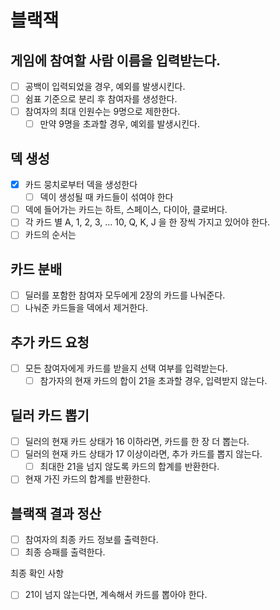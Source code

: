 # 블랙잭

## 게임에 참여할 사람 이름을 입력받는다.

- [ ] 공백이 입력되었을 경우, 예외를 발생시킨다.
- [ ] 쉼표 기준으로 분리 후 참여자를 생성한다.
- [ ] 참여자의 최대 인원수는 9명으로 제한한다.
    - [ ] 만약 9명을 초과할 경우, 예외를 발생시킨다.

## 덱 생성

- [x] 카드 뭉치로부터 덱을 생성한다
    - [ ] 덱이 생성될 때 카드들이 섞여야 한다
- [ ] 덱에 들어가는 카드는 하트, 스페이스, 다이아, 클로버다.
- [ ] 각 카드 별 A, 1, 2, 3, ... 10, Q, K, J 을 한 장씩 가지고 있어야 한다.
- [ ] 카드의 순서는

## 카드 분배

- [ ] 딜러를 포함한 참여자 모두에게 2장의 카드를 나눠준다.
- [ ] 나눠준 카드들을 덱에서 제거한다.

## 추가 카드 요청

- [ ] 모든 참여자에게 카드를 받을지 선택 여부를 입력받는다.
    - [ ] 참가자의 현재 카드의 합이 21을 초과할 경우, 입력받지 않는다.

## 딜러 카드 뽑기

- [ ] 딜러의 현재 카드 상태가 16 이하라면, 카드를 한 장 더 뽑는다.
- [ ] 딜러의 현재 카드 상태가 17 이상이라면, 추가 카드를 뽑지 않는다.
    - [ ] 최대한 21을 넘지 않도록 카드의 합계를 반환한다.
- [ ] 현재 가진 카드의 합계를 반환한다.

## 블랙잭 결과 정산

- [ ] 참여자의 최종 카드 정보를 출력한다.
- [ ] 최종 승패를 출력한다.

최종 확인 사항

- [ ] 21이 넘지 않는다면, 계속해서 카드를 뽑아야 한다.